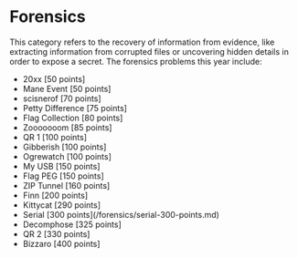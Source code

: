 # Forensics

This category refers to the recovery of information from evidence, like extracting information from corrupted files or uncovering hidden details in order to expose a secret. The forensics problems this year include:

* 20xx \[50 points\]
* Mane Event \[50 points\]
* scisnerof \[70 points\]
* Petty Difference \[75 points\]
* Flag Collection \[80 points\]
* Zooooooom \[85 points\]
* QR 1 \[100 points\]
* Gibberish \[100 points\]
* Ogrewatch \[100 points\]
* My USB \[150 points\]
* Flag PEG \[150 points\]
* ZIP Tunnel \[160 points\]
* Finn \[200 points\]
* Kittycat \[290 points\]
* Serial \[300 points\](/forensics/serial-300-points.md)
* Decomphose \[325 points\]
* QR 2 \[330 points\]
* Bizzaro \[400 points\]





